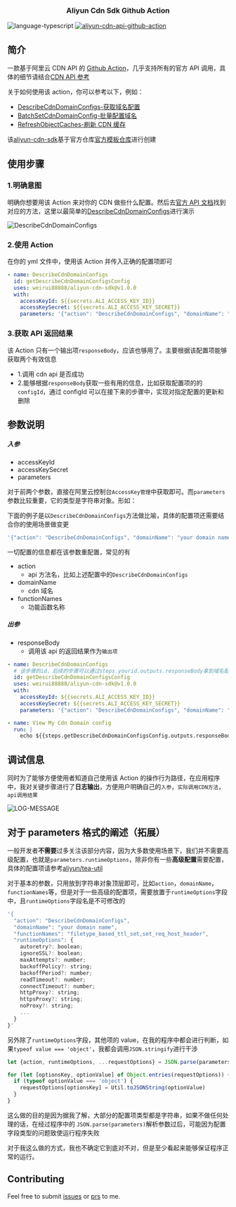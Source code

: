 <h3 align="center">
Aliyun Cdn Sdk Github Action 
</h3>

![language-typescript](https://img.shields.io/badge/typescript-blue?style=flat&logo=typescript&logoColor=white) [![aliyun-cdn-api-github-action](https://img.shields.io/badge/Github%20Action%20-Aliyun%20CDN%20Api-brightgreen?style=flat&logo=GitHub%20Actions&logoColor=white)](https://github.com/marketplace/actions/aliyun-cdn-sdk)

## 简介

一款基于阿里云 CDN API 的 [Github Action](https://github.com/marketplace/actions/aliyun-cdn-sdk)，几乎支持所有的官方 API 调用，具体的细节请结合[CDN API 参考](https://help.aliyun.com/document_detail/91856.html)

关于如何使用该 action，你可以参考以下，例如：

- [DescribeCdnDomainConfigs-获取域名配置](https://github.com/weirui88888/aliyun-cdn-sdk/blob/main/.github/workflows/DescribeCdnDomainConfigs.yml)
- [BatchSetCdnDomainConfig-批量配置域名](https://github.com/weirui88888/aliyun-cdn-sdk/blob/main/.github/workflows/BatchSetCdnDomainConfig.yml)
- [RefreshObjectCaches-刷新 CDN 缓存](https://github.com/weirui88888/aliyun-cdn-sdk/blob/main/.github/workflows/RefreshObjectCaches.yml)

该[aliyun-cdn-sdk](https://github.com/weirui88888/aliyun-cdn-sdk)基于官方仓库[官方模板仓库](https://github.com/actions/typescript-action)进行创建

## 使用步骤

### 1.明确意图

明确你想要用该 Action 来对你的 CDN 做些什么配置。然后去[官方 API 文档](https://help.aliyun.com/document_detail/106661.html)找到对应的方法，这里以最简单的[DescribeCdnDomainConfigs](https://help.aliyun.com/document_detail/448018.htm)进行演示

![DescribeCdnDomainConfigs](https://show.newarray.vip/aliyun-cdn-api-action/DescribeCdnDomain.png)

### 2.使用 Action

在你的 yml 文件中，使用该 Action 并传入正确的配置项即可

```yml
- name: DescribeCdnDomainConfigs
  id: getDescribeCdnDomainConfigsConfig
  uses: weirui88888/aliyun-cdn-sdk@v1.0.0
  with:
    accessKeyId: ${{secrets.ALI_ACCESS_KEY_ID}}
    accessKeySecret: ${{secrets.ALI_ACCESS_KEY_SECRET}}
    parameters: '{"action": "DescribeCdnDomainConfigs", "domainName": "your domain name", "functionNames": "filetype_based_ttl_set,set_req_host_header" }'
```

### 3.获取 API 返回结果

该 Action 只有一个输出项`responseBody`，应该也够用了。主要根据该配置项能够获取两个有效信息

- 1.调用 cdn api 是否成功
- 2.能够根据`responseBody`获取一些有用的信息，比如获取配置项的的`configId`，通过 configId 可以在接下来的步骤中，实现对指定配置的更新和删除

## 参数说明

##### 入参

- accessKeyId
- accessKeySecret
- parameters

对于前两个参数，直接在阿里云控制台`AccessKey管理`中获取即可。而`parameters`参数比较重要，它的类型是字符串对象。形如：

下面的例子是以`DescribeCdnDomainConfigs`方法做比喻，具体的配置项还需要结合你的使用场景做变更

```javascript
'{"action": "DescribeCdnDomainConfigs", "domainName": "your domain name", "functionNames": "filetype_based_ttl_set,set_req_host_header" }'
```

一切配置的信息都在该参数重配置，常见的有

- action
  - api 方法名，比如上述配置中的`DescribeCdnDomainConfigs`
- domainName
  - cdn 域名
- functionNames
  - 功能函数名称

##### 出参

- responseBody
  - 调用该 api 的返回结果作为`输出项`

```yml
- name: DescribeCdnDomainConfigs
  # 该步骤的id，后续的步骤可以通过steps.yourid.outputs.responseBody拿到域名配置信息
  id: getDescribeCdnDomainConfigsConfig
  uses: weirui88888/aliyun-cdn-sdk@v1.0.0
  with:
    accessKeyId: ${{secrets.ALI_ACCESS_KEY_ID}}
    accessKeySecret: ${{secrets.ALI_ACCESS_KEY_SECRET}}
    parameters: '{"action": "DescribeCdnDomainConfigs", "domainName": "your domain name", "functionNames": "filetype_based_ttl_set,set_req_host_header" }'

- name: View My Cdn Domain config
  run: |
    echo ${{steps.getDescribeCdnDomainConfigsConfig.outputs.responseBody}}
```

## 调试信息

同时为了能够方便使用者知道自己使用该 Action 的操作行为路径，在应用程序中，我对关键步骤进行了**日志输出**，方便用户明确自己的`入参`，`实际调用CDN方法`，`api调用结果`

![LOG-MESSAGE](https://show.newarray.vip/aliyun-cdn-api-action/responseBody.png)

## 对于 parameters 格式的阐述（拓展）

一般开发者**不需要**过多关注该部分内容，因为大多数使用场景下，我们并不需要高级配置，也就是`parameters.runtimeOptions`，除非你有一些**高级配置**需要配置，具体的配置项请参考[aliyun/tea-util](https://github.com/aliyun/tea-util/blob/10d152a3838594532b734956a3d72c81c94b4241/ts/src/client.ts#L8)

对于基本的参数，只用放到字符串对象顶层即可，比如`action`，`domainName`，`functionNames`等，但是对于一些高级的配置项，需要放置于`runtimeOptions`字段中，且`runtimeOptions`字段名是不可修改的

```javascript
'{
  "action": "DescribeCdnDomainConfigs",
  "domainName": "your domain name",
  "functionNames": "filetype_based_ttl_set,set_req_host_header",
  "runtimeOptions": {
    autoretry?: boolean;
    ignoreSSL?: boolean;
    maxAttempts?: number;
    backoffPolicy?: string;
    backoffPeriod?: number;
    readTimeout?: number;
    connectTimeout?: number;
    httpProxy?: string;
    httpsProxy?: string;
    noProxy?: string;
    ...
  }
}'

```

另外除了`runtimeOptions`字段，其他项的 value，在我的程序中都会进行判断，如果`typeof value === 'object'`，我都会调用`JSON.stringify`进行干涉

```javascript
let {action, runtimeOptions, ...requestOptions} = JSON.parse(parameters)

for (let [optionsKey, optionValue] of Object.entries(requestOptions)) {
  if (typeof optionValue === 'object') {
    requestOptions[optionsKey] = Util.toJSONString(optionValue)
  }
}
```

这么做的目的是因为据我了解，大部分的配置项类型都是字符串，如果不做任何处理的话，在经过程序中的 `JSON.parse(parameters)`解析参数过后，可能因为配置字段类型的问题致使运行程序失败

对于我这么做的方式，我也不确定它到底对不对，但是至少看起来能够保证程序正常的运行。

## Contributing

Feel free to submit [issues](https://github.com/weirui88888/aliyun-cdn-sdk/issues) or [prs](https://github.com/weirui88888/aliyun-cdn-sdk/pulls) to me.
